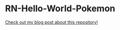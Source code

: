 # RN-Hello-World-Pokemon

[Check out my blog post about this repository!](https://mitchellmudd.dev/blog/react-native-with-expo-is-awesome)
